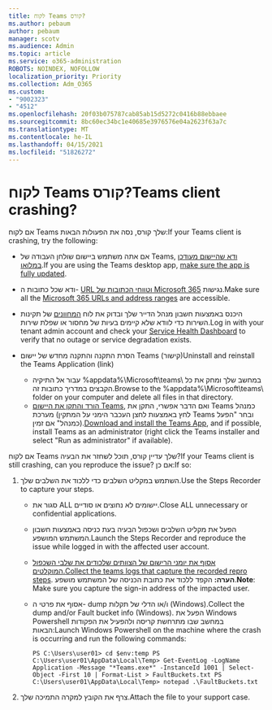 ```yaml
---
title: לקוח Teams קורס?
ms.author: pebaum
author: pebaum
manager: scotv
ms.audience: Admin
ms.topic: article
ms.service: o365-administration
ROBOTS: NOINDEX, NOFOLLOW
localization_priority: Priority
ms.collection: Adm_O365
ms.custom:
- "9002323"
- "4512"
ms.openlocfilehash: 20f03b075787cab85ab15d5272c0416b88ebbaee
ms.sourcegitcommit: 8bc60ec34bc1e40685e3976576e04a2623f63a7c
ms.translationtype: MT
ms.contentlocale: he-IL
ms.lasthandoff: 04/15/2021
ms.locfileid: "51826272"
---
```

# <a name="teams-client-crashing"></a><span data-ttu-id="e3651-102">לקוח Teams קורס?</span><span class="sxs-lookup"><span data-stu-id="e3651-102">Teams client crashing?</span></span>

<span data-ttu-id="e3651-103">אם לקוח Teams שלך קורס, נסה את הפעולות הבאות:</span><span class="sxs-lookup"><span data-stu-id="e3651-103">If your Teams client is crashing, try the following:</span></span>

- <span data-ttu-id="e3651-104">אם אתה משתמש ביישום שולחן העבודה של Teams, [ודא שהיישום מעודכן במלואו](https://support.office.com/article/Update-Microsoft-Teams-535a8e4b-45f0-4f6c-8b3d-91bca7a51db1).</span><span class="sxs-lookup"><span data-stu-id="e3651-104">If you are using the Teams desktop app, [make sure the app is fully updated](https://support.office.com/article/Update-Microsoft-Teams-535a8e4b-45f0-4f6c-8b3d-91bca7a51db1).</span></span>

- <span data-ttu-id="e3651-105">ודא שכל כתובות ה- [URL וטווחי הכתובות של Microsoft 365](https://docs.microsoft.com/microsoftteams/connectivity-issues) נגישות.</span><span class="sxs-lookup"><span data-stu-id="e3651-105">Make sure all the [Microsoft 365 URLs and address ranges](https://docs.microsoft.com/microsoftteams/connectivity-issues) are accessible.</span></span>

- <span data-ttu-id="e3651-106">היכנס באמצעות חשבון מנהל הדייר שלך ובדוק את לוח [המחוונים](https://docs.microsoft.com/office365/enterprise/view-service-health) של תקינות השירות כדי לוודא שלא קיימים בעיות של מחסור או שפלת שירות.</span><span class="sxs-lookup"><span data-stu-id="e3651-106">Log in with your tenant admin account and check your [Service Health Dashboard](https://docs.microsoft.com/office365/enterprise/view-service-health) to verify that no outage or service degradation exists.</span></span>

- <span data-ttu-id="e3651-107">הסרת התקנה והתקנה מחדש של יישום Teams (קישור)</span><span class="sxs-lookup"><span data-stu-id="e3651-107">Uninstall and reinstall the Teams Application (link)</span></span>
    - <span data-ttu-id="e3651-108">עבור אל התיקיה %appdata%\Microsoft\teams\ במחשב שלך ומחק את כל הקבצים במדריך כתובות זה.</span><span class="sxs-lookup"><span data-stu-id="e3651-108">Browse to the %appdata%\Microsoft\teams\ folder on your computer and delete all files in that directory.</span></span>
    - <span data-ttu-id="e3651-109">[הורד והתקן את היישום Teams](https://www.microsoft.com/microsoft-365/microsoft-teams/group-chat-software#office-DesktopAppDownload-ofoushy), ואם הדבר אפשרי, התקן את Teams כמנהל מערכת (לחץ באמצעות לחצן העכבר הימני על המתקין Teams ובחר "הפעל כמנהל" אם זמין).</span><span class="sxs-lookup"><span data-stu-id="e3651-109">[Download and install the Teams App](https://www.microsoft.com/microsoft-365/microsoft-teams/group-chat-software#office-DesktopAppDownload-ofoushy), and if possible, install Teams as an administrator (right click the Teams installer and select "Run as administrator" if available).</span></span>

<span data-ttu-id="e3651-110">אם לקוח Teams שלך עדיין קורס, תוכל לשחזר את הבעיה?</span><span class="sxs-lookup"><span data-stu-id="e3651-110">If your Teams client is still crashing, can you reproduce the issue?</span></span> <span data-ttu-id="e3651-111">אם כן:</span><span class="sxs-lookup"><span data-stu-id="e3651-111">If so:</span></span>

1. <span data-ttu-id="e3651-112">השתמש במקליט השלבים כדי ללכוד את השלבים שלך.</span><span class="sxs-lookup"><span data-stu-id="e3651-112">Use the Steps Recorder to capture your steps.</span></span>
    - <span data-ttu-id="e3651-113">סגור את ALL יישומים לא נחוצים או סודיים.</span><span class="sxs-lookup"><span data-stu-id="e3651-113">Close ALL unnecessary or confidential applications.</span></span>
    - <span data-ttu-id="e3651-114">הפעל את מקליט השלבים ושכפול הבעיה בעת כניסה באמצעות חשבון המשתמש המושפע.</span><span class="sxs-lookup"><span data-stu-id="e3651-114">Launch the Steps Recorder and reproduce the issue while logged in with the affected user account.</span></span>
    - <span data-ttu-id="e3651-115">[אסוף את יומני הרישום של הצוותים שלכודים את שלבי השכפול המוקלטים.](https://docs.microsoft.com/microsoftteams/log-files)</span><span class="sxs-lookup"><span data-stu-id="e3651-115">[Collect the teams logs that capture the recorded repro steps](https://docs.microsoft.com/microsoftteams/log-files).</span></span> <span data-ttu-id="e3651-116">**הערה:** הקפד ללכוד את כתובת הכניסה של המשתמש מושפע.</span><span class="sxs-lookup"><span data-stu-id="e3651-116">**Note**: Make sure you capture the sign-in address of the impacted user.</span></span>
    - <span data-ttu-id="e3651-117">אסוף את פרטי ה- dump ו/או הדלי של תקלות (Windows).</span><span class="sxs-lookup"><span data-stu-id="e3651-117">Collect the dump and/or Fault bucket info (Windows).</span></span> <span data-ttu-id="e3651-118">הפעל את Windows Powershell במחשב שבו מתרחשת קריסה ולהפעיל את הפקודות הבאות:</span><span class="sxs-lookup"><span data-stu-id="e3651-118">Launch Windows Powershell on the machine where the crash is occurring and run the following commands:</span></span>

        `
        PS C:\Users\user01> cd $env:temp
        PS C:\Users\user01\AppData\Local\Temp> Get-EventLog -LogName Application -Message "*Teams.exe*" -InstanceId 1001 | Select-Object -First 10 | Format-List > FaultBuckets.txt
        PS C:\Users\user01\AppData\Local\Temp> notepad .\FaultBuckets.txt
        `
    
2. <span data-ttu-id="e3651-119">צרף את הקובץ למקרה התמיכה שלך.</span><span class="sxs-lookup"><span data-stu-id="e3651-119">Attach the file to your support case.</span></span>
